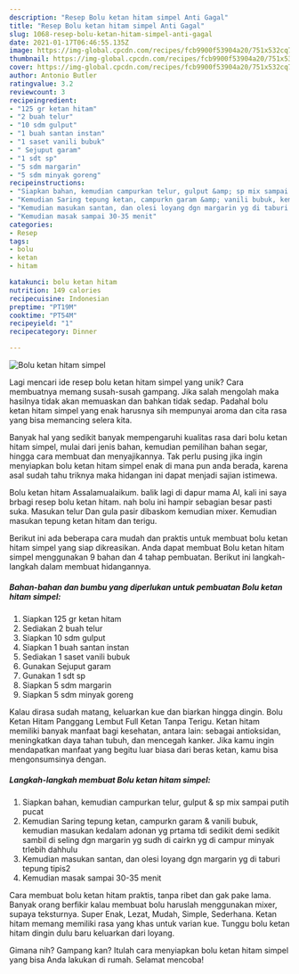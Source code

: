 ```yaml
---
description: "Resep Bolu ketan hitam simpel Anti Gagal"
title: "Resep Bolu ketan hitam simpel Anti Gagal"
slug: 1068-resep-bolu-ketan-hitam-simpel-anti-gagal
date: 2021-01-17T06:46:55.135Z
image: https://img-global.cpcdn.com/recipes/fcb9900f53904a20/751x532cq70/bolu-ketan-hitam-simpel-foto-resep-utama.jpg
thumbnail: https://img-global.cpcdn.com/recipes/fcb9900f53904a20/751x532cq70/bolu-ketan-hitam-simpel-foto-resep-utama.jpg
cover: https://img-global.cpcdn.com/recipes/fcb9900f53904a20/751x532cq70/bolu-ketan-hitam-simpel-foto-resep-utama.jpg
author: Antonio Butler
ratingvalue: 3.2
reviewcount: 3
recipeingredient:
- "125 gr ketan hitam"
- "2 buah telur"
- "10 sdm gulput"
- "1 buah santan instan"
- "1 saset vanili bubuk"
- " Sejuput garam"
- "1 sdt sp"
- "5 sdm margarin"
- "5 sdm minyak goreng"
recipeinstructions:
- "Siapkan bahan, kemudian campurkan telur, gulput &amp; sp mix sampai putih pucat"
- "Kemudian Saring tepung ketan, campurkn garam &amp; vanili bubuk, kemudian masukan kedalam adonan yg prtama tdi sedikit demi sedikit sambil di seling dgn margarin yg sudh di cairkn yg di campur minyak trlebih dahhulu"
- "Kemudian masukan santan, dan olesi loyang dgn margarin yg di taburi tepung tipis2"
- "Kemudian masak sampai 30-35 menit"
categories:
- Resep
tags:
- bolu
- ketan
- hitam

katakunci: bolu ketan hitam 
nutrition: 149 calories
recipecuisine: Indonesian
preptime: "PT19M"
cooktime: "PT54M"
recipeyield: "1"
recipecategory: Dinner

---
```



![Bolu ketan hitam simpel](https://img-global.cpcdn.com/recipes/fcb9900f53904a20/751x532cq70/bolu-ketan-hitam-simpel-foto-resep-utama.jpg)

Lagi mencari ide resep bolu ketan hitam simpel yang unik? Cara membuatnya memang susah-susah gampang. Jika salah mengolah maka hasilnya tidak akan memuaskan dan bahkan tidak sedap. Padahal bolu ketan hitam simpel yang enak harusnya sih mempunyai aroma dan cita rasa yang bisa memancing selera kita.

Banyak hal yang sedikit banyak mempengaruhi kualitas rasa dari bolu ketan hitam simpel, mulai dari jenis bahan, kemudian pemilihan bahan segar, hingga cara membuat dan menyajikannya. Tak perlu pusing jika ingin menyiapkan bolu ketan hitam simpel enak di mana pun anda berada, karena asal sudah tahu triknya maka hidangan ini dapat menjadi sajian istimewa.

Bolu ketan hitam Assalamualaikum. balik lagi di dapur mama Al, kali ini saya brbagi resep bolu ketan hitam. nah bolu ini hampir sebagian besar pasti suka. Masukan telur Dan gula pasir dibaskom kemudian mixer. Kemudian masukan tepung ketan hitam dan terigu.


Berikut ini ada beberapa cara mudah dan praktis untuk membuat bolu ketan hitam simpel yang siap dikreasikan. Anda dapat membuat Bolu ketan hitam simpel menggunakan 9 bahan dan 4 tahap pembuatan. Berikut ini langkah-langkah dalam membuat hidangannya.

<!--inarticleads1-->

##### Bahan-bahan dan bumbu yang diperlukan untuk pembuatan Bolu ketan hitam simpel:

1. Siapkan 125 gr ketan hitam
1. Sediakan 2 buah telur
1. Siapkan 10 sdm gulput
1. Siapkan 1 buah santan instan
1. Sediakan 1 saset vanili bubuk
1. Gunakan  Sejuput garam
1. Gunakan 1 sdt sp
1. Siapkan 5 sdm margarin
1. Siapkan 5 sdm minyak goreng


Kalau dirasa sudah matang, keluarkan kue dan biarkan hingga dingin. Bolu Ketan Hitam Panggang Lembut Full Ketan Tanpa Terigu. Ketan hitam memiliki banyak manfaat bagi kesehatan, antara lain: sebagai antioksidan, meningkatkan daya tahan tubuh, dan mencegah kanker. Jika kamu ingin mendapatkan manfaat yang begitu luar biasa dari beras ketan, kamu bisa mengonsumsinya dengan. 

<!--inarticleads2-->

##### Langkah-langkah membuat Bolu ketan hitam simpel:

1. Siapkan bahan, kemudian campurkan telur, gulput &amp; sp mix sampai putih pucat
1. Kemudian Saring tepung ketan, campurkn garam &amp; vanili bubuk, kemudian masukan kedalam adonan yg prtama tdi sedikit demi sedikit sambil di seling dgn margarin yg sudh di cairkn yg di campur minyak trlebih dahhulu
1. Kemudian masukan santan, dan olesi loyang dgn margarin yg di taburi tepung tipis2
1. Kemudian masak sampai 30-35 menit


Cara membuat bolu ketan hitam praktis, tanpa ribet dan gak pake lama. Banyak orang berfikir kalau membuat bolu haruslah menggunakan mixer, supaya teksturnya. Super Enak, Lezat, Mudah, Simple, Sederhana. Ketan hitam memang memiliki rasa yang khas untuk varian kue. Tunggu bolu ketan hitam dingin dulu baru keluarkan dari loyang. 

Gimana nih? Gampang kan? Itulah cara menyiapkan bolu ketan hitam simpel yang bisa Anda lakukan di rumah. Selamat mencoba!
